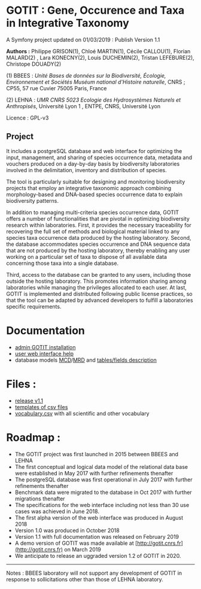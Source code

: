 GOTIT : Gene, Occurence and Taxa in Integrative Taxonomy
=====================

A Symfony project updated on 01/03/2019 : Publish Version 1.1

**Authors :** Philippe GRISON(1), Chloé MARTIN(1), Cécile CALLOU(1),  Florian MALARD(2) , Lara KONECNY(2), Louis DUCHEMIN(2), Tristan LEFEBURE(2), Christope DOUADY(2)

(1)  BBEES : *Unité Bases de données sur la Biodiversité, Écologie, Environnement et Sociétés Muséum national d'Histoire naturelle*, CNRS ; CP55, 57 rue Cuvier 75005 Paris, France

(2)  LEHNA : *UMR CNRS 5023 Ecologie des Hydrosystèmes Naturels et Anthropisés*, Université Lyon 1 , ENTPE, CNRS, Université Lyon

Licence : GPL-v3

## Project 
It includes a postgreSQL database and web interface for optimizing the input, management, and sharing of species occurrence data, metadata and vouchers produced on a day-by-day basis by biodiversity laboratories involved in the delimitation, inventory and distribution of species.

The tool is particularly suitable for designing and monitoring biodiversity projects that employ an integrative taxonomic approach combining morphology-based and DNA-based species occurrence data to explain biodiversity patterns.

In addition to managing multi-criteria species occurrence data, GOTIT offers a number of functionalities that are pivotal in optimizing biodiversity research within laboratories.
First, it provides the necessary traceability for recovering the full set of methods and biological material linked to any species taxa occurrence data produced by the hosting laboratory.
Second, the database accommodates species occurrence and DNA sequence data that are not produced by the hosting laboratory, thereby enabling any user working on a particular set of taxa to dispose of all available data concerning those taxa into a single database.

Third, access to the database can be granted to any users, including those outside the hosting laboratory.
This promotes information sharing among laboratories while managing the privileges allocated to each user.
At last, GOTIT is implemented and distributed following public license practices, so that the tool can be adapted by advanced developers to fulfill a laboratories specific requirements.


# Documentation

- [admin GOTIT installation](https://github.com/GOTIT-DEV/GOTIT/blob/1.1/doc/gotit_doc_install.pdf)
- [user web interface help](https://github.com/GOTIT-DEV/GOTIT/blob/1.1/doc/gotit_help.pdf)
- database models [MCD](https://github.com/GOTIT-DEV/GOTIT/blob/1.1/doc/database/S3_Gotitdb_conceptual_model_en.jpg)/[MRD](https://github.com/GOTIT-DEV/GOTIT/blob/1.1/doc/database/S3_Gotitdb_logical_model_en.jpg) and [tables/fields description](https://github.com/GOTIT-DEV/GOTIT/blob/1.1/doc/database/S5_Gotitdb_tables_fields.ods)

# Files :

- [release v1.1](https://github.com/GOTIT-DEV/GOTIT/archive/1.1.zip)
- [templates of csv files](https://github.com/GOTIT-DEV/GOTIT/blob/1.1/file/templates.zip)
- [vocabulary.csv](https://github.com/GOTIT-DEV/GOTIT/blob/1.1/file/vocabulary.csv) with all scientific and other vocabulary 

# Roadmap :

- The GOTIT project was first launched in 2015 between BBEES and LEHNA
- The first conceptual and logical data model of the relational data base were established in May 2017 with further refinements thenafter
- The postgreSQL database was first operational in July 2017 with further refinements thenafter
- Benchmark data were migrated to the database in Oct 2017 with further migrations thenafter
- The specifications for the web interface including not less than 30 use cases was achieved in June 2018.
- The first alpha version of the web interface was produced in August 2018
- Version 1.0 was produced in October 2018
- Version 1.1 with full documentation was released on February 2019
- A demo version of GOTIT was made available at [http://gotit.cnrs.fr](http://gotit.cnrs.fr) on March 2019
- We anticipate to release an uggraded version 1.2 of GOTIT in 2020.

----

Notes : BBEES laboratory will not support any development of GOTIT in response to sollicitations other than those of LEHNA laboratory.
